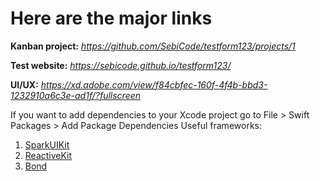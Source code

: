 # **Here are the major links**

**Kanban project:** *https://github.com/SebiCode/testform123/projects/1*

**Test website:** *https://sebicode.github.io/testform123/*

**UI/UX:** *https://xd.adobe.com/view/f84cbfec-160f-4f4b-bbd3-1232910a6c3e-ad1f/?fullscreen*

If you want to add dependencies to your Xcode project go to File > Swift Packages > Add Package Dependencies
Useful frameworks: 
1. [SparkUIKit](https://github.com/rebeloper/SparkUI)
2. [ReactiveKit](https://github.com/DeclarativeHub/ReactiveKit)
3. [Bond](https://github.com/DeclarativeHub/Bond)
